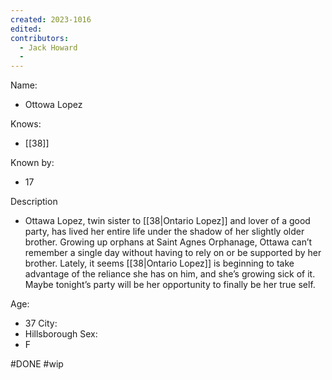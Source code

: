 ```yaml
---
created: 2023-1016
edited:
contributors:
  - Jack Howard
  - 
---
```


Name:
- Ottowa Lopez

Knows:
- [[38]]

Known by:
- 17

Description
- Ottawa Lopez, twin sister to [[38|Ontario Lopez]] and lover of a good party, has lived her entire life under the shadow of her slightly older brother. Growing up orphans at Saint Agnes Orphanage, Ottawa can’t remember a single day without having to rely on or be supported by her brother. Lately, it seems [[38|Ontario Lopez]] is beginning to take advantage of the reliance she has on him, and she’s growing sick of it. Maybe tonight’s party will be her opportunity to finally be her true self.

Age:
- 37
City:
- Hillsborough
Sex:
- F

#DONE
#wip